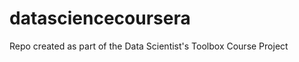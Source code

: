 datasciencecoursera
===================

Repo created as part of the Data Scientist's Toolbox Course Project
